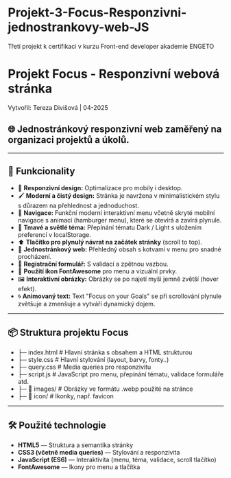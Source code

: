 # Projekt-3-Focus-Responzivni-jednostrankovy-web-JS
Třetí projekt k certifikaci v kurzu Front-end developer akademie ENGETO

# Projekt Focus - Responzivní webová stránka
Vytvořil: Tereza Divišová | 04-2025

## 🌐 Jednostránkový responzivní web zaměřený na organizaci projektů a úkolů.

---

## 🚀 **Funkcionality**
- 📱 **Responzivní design:** Optimalizace pro mobily i desktop.
- 🖌️ **Moderní a čistý design:** Stránka je navržena v minimalistickém stylu s důrazem na přehlednost a jednoduchost.
- 🧭 **Navigace:** Funkční moderní interaktivní menu včetně skryté mobilní navigace s animací (hamburger menu), které se otevírá a zavírá plynule.
- 🌙 **Tmavé a světlé téma:** Přepínání tématu Dark / Light s uložením preferencí v localStorage.
- ⬆️ **Tlačítko pro plynulý návrat na začátek stránky** (scroll to top).
- 📄 **Jednostránkový web:** Přehledný obsah s kotvami v menu pro snadné procházení.
- 📝 **Registrační formulář:** S validací a zpětnou vazbou.
- 🎨 **Použití ikon FontAwesome** pro menu a vizuální prvky.
- 🖼️ **Interaktivní obrázky:** Obrázky se po najetí myši jemně zvětší (hover efekt).
- 🌀 **Animovaný text:** Text "Focus on your Goals" se při scrollování plynule zvětšuje a zmenšuje a vytváří dynamický dojem.

---

## 📦 **Struktura projektu Focus**
- ├─ index.html            # Hlavní stránka s obsahem a HTML strukturou
- ├─ style.css             # Hlavní stylování (layout, barvy, fonty..)
- ├─ query.css             # Media queries pro responzivitu
- ├─ script.js             # JavaScript pro menu, přepínání tématu, validace formuláře atd.
- ├─ 📁 images/            # Obrázky ve formátu .webp použité na stránce
- ├─ 📁 icon/              # Ikonky, např. favicon

---

## 🛠️ **Použité technologie**
- **HTML5** — Struktura a semantika stránky
- **CSS3 (včetně media queries)** — Stylování a responzivita
- **JavaScript (ES6)** — Interaktivita (menu, téma, validace, scroll tlačítko)
- **FontAwesome** — Ikony pro menu a tlačítka
